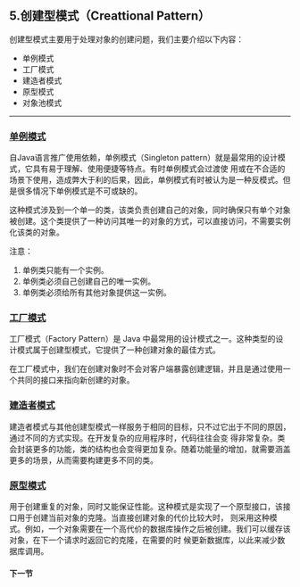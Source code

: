 ## 5.创建型模式（Creattional Pattern）
创建型模式主要用于处理对象的创建问题，我们主要介绍以下内容：
- 单例模式
- 工厂模式
- 建造者模式
- 原型模式
- 对象池模式

----
### [单例模式](singleton/5.1.Singleton.md)
自Java语言推广使用依赖，单例模式（Singleton pattern）就是最常用的设计模式，它具有易于理解、使用便捷等特点。有时单例模式会过渡使
用或在不合适的场景下使用，造成弊大于利的后果，因此，单例模式有时被认为是一种反模式。但是很多情况下单例模式是不可或缺的。

这种模式涉及到一个单一的类，该类负责创建自己的对象，同时确保只有单个对象被创建。这个类提供了一种访问其唯一的对象的方式，可以直接访问，不需要实例化该类的对象。

注意：

1. 单例类只能有一个实例。
2. 单例类必须自己创建自己的唯一实例。
3. 单例类必须给所有其他对象提供这一实例。

### [工厂模式](factory/5.2.Factory.md)
工厂模式（Factory Pattern）是 Java 中最常用的设计模式之一。这种类型的设计模式属于创建型模式，它提供了一种创建对象的最佳方式。

在工厂模式中，我们在创建对象时不会对客户端暴露创建逻辑，并且是通过使用一个共同的接口来指向新创建的对象。

### [建造者模式](builder/5.3.Builder.md)
建造者模式与其他创建型模式一样服务于相同的目标，只不过它出于不同的原因，通过不同的方式实现。在开发复杂的应用程序时，代码往往会变
得非常复杂。类会封装更多的功能，类的结构也会变得更加复杂。随着功能量的增加，就需要涵盖更多的场景，从而需要构建更多不同的类。

### [原型模式](prototype/5.4.Prototype.md)
用于创建重复的对象，同时又能保证性能。这种模式是实现了一个原型接口，该接口用于创建当前对象的克隆。当直接创建对象的代价比较大时，
则采用这种模式。例如，一个对象需要在一个高代价的数据库操作之后被创建。我们可以缓存该对象，在下一个请求时返回它的克隆，在需要的时
候更新数据库，以此来减少数据库调用。

#### 下一节
[]()